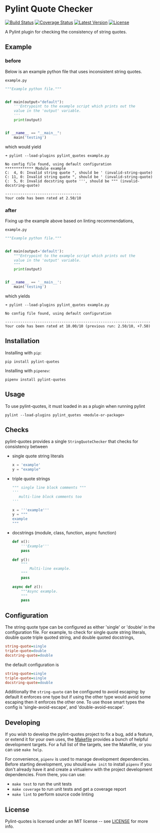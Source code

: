 # Pylint Quote Checker
[![Build Status](https://travis-ci.org/edaniszewski/pylint-quotes.svg?branch=master)](https://travis-ci.org/edaniszewski/pylint-quotes)
[![Coverage Status](https://coveralls.io/repos/github/edaniszewski/pylint-quotes/badge.svg?branch=master)](https://coveralls.io/github/edaniszewski/pylint-quotes?branch=master)
[![Latest Version](https://img.shields.io/pypi/v/pylint-quotes.svg)](https://pypi.python.org/pypi/pylint-quotes)
[![License](https://img.shields.io/github/license/edaniszewski/pylint-quotes.svg)](LICENSE)

A Pylint plugin for checking the consistency of string quotes.

## Example

### before
Below is an example python file that uses inconsistent string quotes.

`example.py`
```python
"""Example python file."""


def main(output="default"):
    '''Entrypoint to the example script which prints out the
    value in the 'output' variable.
    '''
    print(output)


if __name__ == "__main__":
    main('testing')
```
which would yield
```
➜ pylint --load-plugins pylint_quotes example.py 

No config file found, using default configuration
************* Module example
C:  4, 0: Invalid string quote ", should be ' (invalid-string-quote)
C: 11, 0: Invalid string quote ", should be ' (invalid-string-quote)
C:  5, 0: Invalid docstring quote ''', should be """ (invalid-docstring-quote)

-----------------------------------
Your code has been rated at 2.50/10
```

### after
Fixing up the example above based on linting recommendations,

`example.py`
```python
"""Example python file."""


def main(output='default'):
    """Entrypoint to the example script which prints out the
    value in the 'output' variable.
    """
    print(output)


if __name__ == '__main__':
    main('testing')
```
which yields
```
➜ pylint --load-plugins pylint_quotes example.py 

No config file found, using default configuration

-------------------------------------------------------------------
Your code has been rated at 10.00/10 (previous run: 2.50/10, +7.50)
```

## Installation

Installing with `pip`:
```
pip install pylint-quotes
```

Installing with `pipenev`:
```
pipenv install pylint-quotes
```

## Usage
To use pylint-quotes, it must loaded in as a plugin when running pylint
```
pylint --load-plugins pylint_quotes <module-or-package>
```

## Checks
pylint-quotes provides a single `StringQuoteChecker` that checks for consistency
between
 - single quote string literals
   ```python
   x = 'example'
   y = "example"
   ```
 - triple quote strings
   ```python
   """ single line block comments """
   '''
      multi-line block comments too
   '''
   
   x = '''example'''
   y = """
   example
   """
   ```
 - docstrings (module, class, function, async function)
   ```python
   def x():
       '''Example'''
       pass
       
   def y():
       """
           Multi-line example.
       """
       pass
  
   async def z():
       """Async example.
       """
       pass
   ```

## Configuration
The string quote type can be configured as either 'single' or 'double' in the configuration
file. For example, to check for single quote string literals, double quote triple quoted 
string, and double quoted docstrings,
```ini
string-quote=single
triple-quote=double
docstring-quote=double
```

the default configuration is
```ini
string-quote=single
triple-quote=single
docstring-quote=double
```

Additionally the `string-quote` can be configured to avoid escaping: by default
it enforces one type but if using the other type would avoid some escaping then
it enforces the other one. To use those smart types the config is
'single-avoid-escape', and 'double-avoid-escape'.


## Developing
If you wish to develop the pylint-quotes project to fix a bug, add a feature, or
extend it for your own uses, the [Makefile](Makefile) provides a bunch of helpful
development targets. For a full list of the targets, see the Makefile, or you can
use `make help`.

For convenience, `pipenv` is used to manage development dependencies. Before starting
development, you should `make init` to install `pipenv` if you don't already have it and
create a virtualenv with the project development dependencies. From there, you can use:
- `make test` to run the unit tests
- `make coverage` to run unit tests and get a coverage report
- `make lint` to perform source code linting

## License
Pylint-quotes is licensed under an MIT license -- see [LICENSE](LICENSE) for more info.